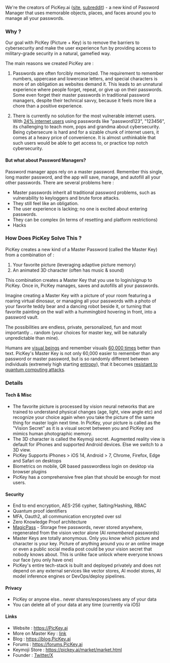 We're the creators of PicKey.ai ([site](https://PicKey.ai), [subreddit](https://www.reddit.com/r/PicKeyAI)) - a new kind of Password Manager that uses memorable objects, places, and faces around you to manage all your passwords.
### Why ?
Our goal with PicKey (Picture + Key) is to remove the barriers to cybersecurity and make the user experience fun by providing access to military-grade security in a natural, gamefied way.

The main reasons we created PicKey are :

1. Passwords are often forcibly memorized.  The requirement to remember numbers, uppercase and lowercase letters, and special characters is more of an obligation as websites demand it. This leads to an unnatural experience where people forget, repeat, or give up on their passwords.  Some even forget their master passwords in traditional password managers, despite their technical savvy, because it feels more like a chore than a positive experience.

2. There is currently no solution for the most vulnerable internet users. With [24% internet users](https://webtribunal.net/blog/password-stats) using passwords like "password123", "123456", its challenging to teach mom, pops and grandma about cybersecurity. Being cybersecure is hard and for a sizable chunk of internet users, it comes at a heavy price of convenience. It is almost unthinkable that such users would be able to get access to, or practice top notch cybersecurity.
#### But what about Password Managers?
Password manager apps rely on a master password. Remember this single, long master password, and the app will save, manage, and autofill all your other passwords. There are several problems here :

- Master passwords inherit all traditional password problems, such as vulnerability to keyloggers and brute force attacks.
- They still feel like an obligation.
- The user experience is lacking; no one is excited about entering passwords.
- They can be complex (in terms of resetting and platform restrictions)
- Hacks
### How Does PicKey Solve This ?
PicKey creates a new kind of a Master Password (called the Master Key) from a combination of :
1. Your favorite picture (leveraging adaptive picture memory)
2. An animated 3D character (often has music & sound)

This combination creates a Master Key that you use to login/signup to PicKey. Once in, PicKey manages, saves and autofills all your passwords.

Imagine creating a Master Key with a picture of your room featuring a roaring virtual dinosaur, or managing all your passwords with a photo of your favorite teddy bear and a dancing robot beside it, or turning that favorite painting on the wall with a hummingbird hovering in front, into a password vault.

The possibilities are endless, private, personalized, fun and most importantly .. random (your choices for master key, will be naturally unpredictable than mine).

Humans are [visual beings](https://www.sciencedirect.com/science/article/abs/pii/S0885201409000471) and remember visuals [60,000 times](https://oit.williams.edu/files/2010/02/using-images-effectively.pdf) better than text. PicKey's Master Key is not only 60,000 easier to remember than any password or master password, but is so randomly different between individuals (extremely high starting [entropy](https://en.wikipedia.org/wiki/Entropy_(computing))), that it becomes [resistant to quantum computing attacks](https://blog.pickey.ai/defying-brute-force-the-unparalleled-strength-of-pickeys-master-key/).
### Details

#### Tech & Misc
- The favorite picture is processed by vision neural networks that are trained to understand physical changes (age, light, view angle etc) and recognize your choice again when you take the picture of the same thing for master login next time. In PicKey, your picture is called as the "Vision Secret" as it is a visual secret between you and PicKey and mimics human photographic memory.
- The 3D character is called the Keymoji secret. Augmented reality view is default for iPhones and supported Android devices. Else we switch to a 3D view.
- PicKey Supports iPhones > iOS 14, Android > 7, Chrome, Firefox, Edge and Safari on desktops
- Biometrics on mobile, QR based passwordless login on desktop via browser plugins
- PicKey has a comprehensive free plan that should be enough for most users.
#### Security
- End to end encryption, AES-256 cypher, Salting/Hashing, RBAC
- Quantum proof identifiers
- MFA, Oauth2, all communication encrypted over ssl
- Zero Knowledge Proof architecture
- [MagicPass](https://pickey.ai/#magicpass) - Storage free passwords, never stored anywhere, regenerated from the vision vector alone (AI *remembered* passwords)
- Master Keys are totally anonymous. Only you know which picture and character is your key. Picture of anything around you or an online image or even a public social media post could be your vision secret that nobody knows about. This is unlike face unlock where everyone knows our face (you only have one)
- PicKey's entire tech-stack is built and deployed privately and does not depend on any external services like vector stores, AI model stores, AI model inference engines or DevOps/deploy pipelines.
#### Privacy
- PicKey or anyone else.. never shares/exposes/sees any of your data
- You can delete all of your data at any time (currently via iOS)
#### Links
- Website : https://PicKey.ai
- More on Master Key : [link](https://pickey.ai/market/faq.html#faq4)
- Blog : https://blog.PicKey.ai
- Forums : https://forums.PicKey.ai
- Keymoji Store : https://pickey.ai/market/market.html
- Founder : [Twitter/X](https://twitter.com/garyiskidding) 

